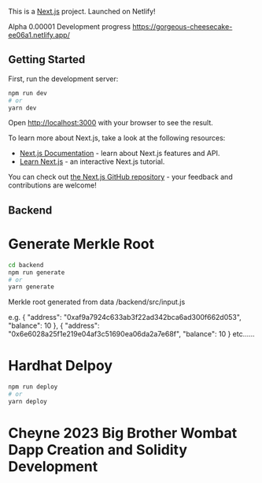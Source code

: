This is a [Next.js](https://nextjs.org/) project. Launched on Netlify!

Alpha 0.00001 Development progress
https://gorgeous-cheesecake-ee06a1.netlify.app/


## Getting Started

First, run the development server:

```bash
npm run dev
# or
yarn dev
```



Open [http://localhost:3000](http://localhost:3000) with your browser to see the result.

To learn more about Next.js, take a look at the following resources:

- [Next.js Documentation](https://nextjs.org/docs) - learn about Next.js features and API.
- [Learn Next.js](https://nextjs.org/learn) - an interactive Next.js tutorial.

You can check out [the Next.js GitHub repository](https://github.com/vercel/next.js/) - your feedback and contributions are welcome!

## Backend

# Generate Merkle Root


```bash
cd backend
npm run generate
# or
yarn generate
```
Merkle root generated from data  /backend/src/input.js

e.g.
{
  "address": "0xaf9a7924c633ab3f22ad342bca6ad300f662d053",
  "balance": 10
},
{
  "address": "0x6e6028a25f1e219e04af3c51690ea06da2a7e68f",
  "balance": 10
}
etc......

# Hardhat Delpoy

```bash
npm run deploy
# or
yarn deploy
```

# Cheyne 2023 Big Brother Wombat Dapp Creation and Solidity Development
